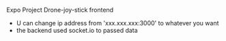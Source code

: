 Expo Project Drone-joy-stick frontend

- U can change ip address from 'xxx.xxx.xxx:3000' to whatever you want 
- the backend used socket.io to passed data 
